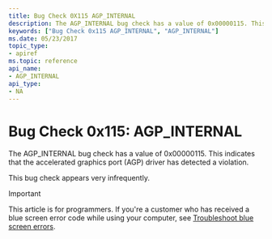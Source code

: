```yaml
---
title: Bug Check 0X115 AGP_INTERNAL
description: The AGP_INTERNAL bug check has a value of 0x00000115. This indicates that the accelerated graphics port (AGP) driver has detected a violation.This bug check appears very infrequently.
keywords: ["Bug Check 0x115 AGP_INTERNAL", "AGP_INTERNAL"]
ms.date: 05/23/2017
topic_type:
- apiref
ms.topic: reference
api_name:
- AGP_INTERNAL
api_type:
- NA
---
```


# Bug Check 0x115: AGP\_INTERNAL


The AGP\_INTERNAL bug check has a value of 0x00000115. This indicates that the accelerated graphics port (AGP) driver has detected a violation.

This bug check appears very infrequently.

> [!IMPORTANT]
> This article is for programmers. If you're a customer who has received a blue screen error code while using your computer, see [Troubleshoot blue screen errors](https://www.windows.com/stopcode).


 

 




